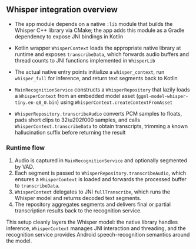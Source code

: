 ## Whisper integration overview

- The app module depends on a native `:lib` module that builds the Whisper C++ library via CMake; the app adds this module as a Gradle dependency to expose JNI bindings in Kotlin

- Kotlin wrapper `WhisperContext` loads the appropriate native library at runtime and exposes `transcribeData`, which forwards audio buffers and thread counts to JNI functions implemented in `WhisperLib`

- The actual native entry points initialize a `whisper_context`, run `whisper_full` for inference, and return text segments back to Kotlin

- `MainRecognitionService` constructs a `WhisperRepository` that lazily loads a `WhisperContext` from an embedded model asset (`ggml-model-whisper-tiny.en-q8_0.bin`) using `WhisperContext.createContextFromAsset`

- `WhisperRepository.transcribeAudio` converts PCM samples to floats, pads short clips to 32\u202f000 samples, and calls `WhisperContext.transcribeData` to obtain transcripts, trimming a known hallucination suffix before returning the result

### Runtime flow
1. Audio is captured in `MainRecognitionService` and optionally segmented by VAD.
2. Each segment is passed to `WhisperRepository.transcribeAudio`, which ensures a `WhisperContext` is loaded and forwards the processed buffer to `transcribeData`.
3. `WhisperContext` delegates to JNI `fullTranscribe`, which runs the Whisper model and returns decoded text segments.
4. The repository aggregates segments and delivers final or partial transcription results back to the recognition service.

This setup cleanly layers the Whisper model: the native library handles inference, `WhisperContext` manages JNI interaction and threading, and the recognition service provides Android speech-recognition semantics around the model.
